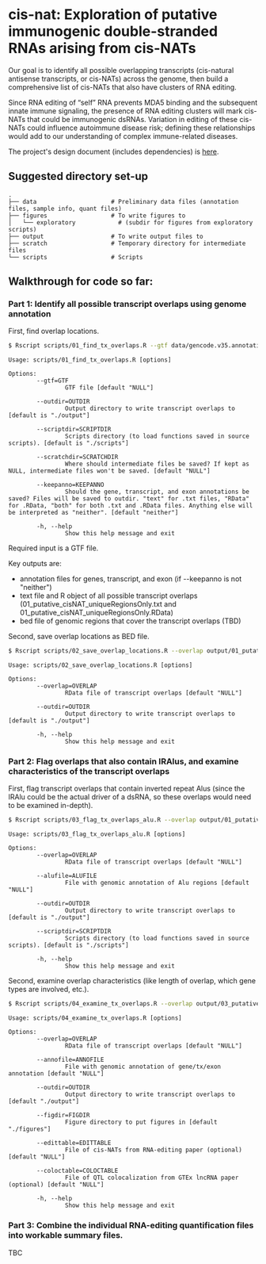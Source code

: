 # cis-nat: Exploration of putative immunogenic double-stranded RNAs arising from cis-NATs #

Our goal is to identify all possible overlapping transcripts (cis-natural antisense transcripts, or cis-NATs) across the genome, then build a comprehensive list of cis-NATs that also have clusters of RNA editing. 

Since RNA editing of “self” RNA prevents MDA5 binding and the subsequent innate immune signaling, the presence of RNA editing clusters will mark cis-NATs that could be immunogenic dsRNAs. Variation in editing of these cis-NATs could influence autoimmune disease risk; defining these relationships would add to our understanding of complex immune-related diseases.

The project's design document (includes dependencies) is [here](https://github.com/odegoede/cis-nat/blob/main/design.md).

## Suggested directory set-up
```
.
├── data                     # Preliminary data files (annotation files, sample info, quant files)
├── figures                  # To write figures to
│   └── exploratory            # (subdir for figures from exploratory scripts)
├── output                   # To write output files to
├── scratch                  # Temporary directory for intermediate files
└── scripts                  # Scripts
```

## Walkthrough for code so far:

### Part 1: Identify all possible transcript overlaps using genome annotation

First, find overlap locations.

```sh
$ Rscript scripts/01_find_tx_overlaps.R --gtf data/gencode.v35.annotation.gtf.gz --outdir output/ --scriptdir scripts/ --scratchdir scratch/ --keepanno both
```
```
Usage: scripts/01_find_tx_overlaps.R [options]

Options:
        --gtf=GTF
                GTF file [default "NULL"]

        --outdir=OUTDIR
                Output directory to write transcript overlaps to [default is "./output"]

        --scriptdir=SCRIPTDIR
                Scripts directory (to load functions saved in source scripts). [default is "./scripts"]

        --scratchdir=SCRATCHDIR
                Where should intermediate files be saved? If kept as NULL, intermediate files won't be saved. [default "NULL"]

        --keepanno=KEEPANNO
                Should the gene, transcript, and exon annotations be saved? Files will be saved to outdir. "text" for .txt files, "RData" for .RData, "both" for both .txt and .RData files. Anything else will be interpreted as "neither". [default "neither"]

        -h, --help
                Show this help message and exit
```
Required input is a GTF file.

Key outputs are:
- annotation files for genes, transcript, and exon (if --keepanno is not "neither")
- text file and R object of all possible transcript overlaps (01_putative_cisNAT_uniqueRegionsOnly.txt and 01_putative_cisNAT_uniqueRegionsOnly.RData)
- bed file of genomic regions that cover the transcript overlaps (TBD)


Second, save overlap locations as BED file.

```sh
$ Rscript scripts/02_save_overlap_locations.R --overlap output/01_putative_cisNAT_uniqueRegionsOnly.RData --outdir output/
```
```
Usage: scripts/02_save_overlap_locations.R [options]

Options:
        --overlap=OVERLAP
                RData file of transcript overlaps [default "NULL"]

        --outdir=OUTDIR
                Output directory to write transcript overlaps to [default is "./output"]

        -h, --help
                Show this help message and exit
```


### Part 2: Flag overlaps that also contain IRAlus, and examine characteristics of the transcript overlaps

First, flag transcript overlaps that contain inverted repeat Alus (since the IRAlu could be the actual driver of a dsRNA, so these overlaps would need to be examined in-depth).

```sh
$ Rscript scripts/03_flag_tx_overlaps_alu.R --overlap output/01_putative_cisNAT_uniqueRegionsOnly.RData --alufile data/hg38_repeats.Alu.bed.gz --outdir output/ --scriptdir scripts/
```
```
Usage: scripts/03_flag_tx_overlaps_alu.R [options]

Options:
        --overlap=OVERLAP
                RData file of transcript overlaps [default "NULL"]

        --alufile=ALUFILE
                File with genomic annotation of Alu regions [default "NULL"]

        --outdir=OUTDIR
                Output directory to write transcript overlaps to [default is "./output"]

        --scriptdir=SCRIPTDIR
                Scripts directory (to load functions saved in source scripts). [default is "./scripts"]

        -h, --help
                Show this help message and exit
```

Second, examine overlap characteristics (like length of overlap, which gene types are involved, etc.).

```sh
$ Rscript scripts/04_examine_tx_overlaps.R --overlap output/03_putative_cisNAT_uniqueRegionsOnly_withAluFlag.RData --annofile output/gene_tx_exon_anno_files.RData --outdir output/ --figdir figures/ --edittable data/gtex_editing_paper_tableS4.xlsx --coloctable data/gtex_lncrna_paper_hits_summary_table_allGeneTypes.RData
```
```
Usage: scripts/04_examine_tx_overlaps.R [options]

Options:
        --overlap=OVERLAP
                RData file of transcript overlaps [default "NULL"]

        --annofile=ANNOFILE
                File with genomic annotation of gene/tx/exon annotation [default "NULL"]

        --outdir=OUTDIR
                Output directory to write transcript overlaps to [default "./output"]

        --figdir=FIGDIR
                Figure directory to put figures in [default "./figures"]

        --edittable=EDITTABLE
                File of cis-NATs from RNA-editing paper (optional) [default "NULL"]

        --coloctable=COLOCTABLE
                File of QTL colocalization from GTEx lncRNA paper (optional) [default "NULL"]

        -h, --help
                Show this help message and exit
```


### Part 3: Combine the individual RNA-editing quantification files into workable summary files.

TBC

